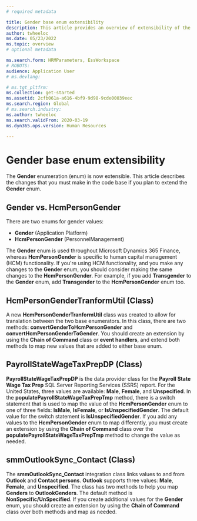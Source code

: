 ```yaml
---
# required metadata

title: Gender base enum extensibility
description: This article provides an overview of extensibility of the Gender base enumeration (enum).
author: twheeloc
ms.date: 05/23/2022
ms.topic: overview
# optional metadata

ms.search.form: HRMParameters, EssWorkspace
# ROBOTS: 
audience: Application User
# ms.devlang: 

# ms.tgt_pltfrm: 
ms.collection: get-started
ms.assetid: 2cfb061a-a616-4bf9-9d98-9cde00039eec
ms.search.region: Global
# ms.search.industry: 
ms.author: twheeloc
ms.search.validFrom: 2020-03-19
ms.dyn365.ops.version: Human Resources

---
```

# Gender base enum extensibility

The **Gender** enumeration (enum) is now extensible. This article describes the changes that you must make in the code base if you plan to extend the **Gender** enum.

## Gender vs. HcmPersonGender

There are two enums for gender values:

- **Gender** (Application Platform)
- **HcmPersonGender** (PersonnelManagement)

The **Gender** enum is used throughout Microsoft Dynamics 365 Finance, whereas **HcmPersonGender** is specific to human capital management (HCM) functionality. If you're using HCM functionality, and you make any changes to the **Gender** enum, you should consider making the same changes to the **HcmPersonGender**. For example, if you add **Transgender** to the **Gender** enum, add **Transgender** to the **HcmPersonGender** enum too.

## HcmPersonGenderTranformUtil (Class)

A new **HcmPersonGenderTranformUtil** class was created to allow for translation between the two base enumerators. In this class, there are two methods: **convertGenderToHcmPersonGender** and **convertHcmPersonGenderToGender**. You should create an extension by using the **Chain of Command** class or **event handlers**, and extend both methods to map new values that are added to either base enum.

## PayrollStateWageTaxPrepDP (Class)

**PayrollStateWageTaxPrepDP** is the data provider class for the **Payroll State Wage Tax Prep** SQL Server Reporting Services (SSRS) report. For the United States, three values are available: **Male**, **Female**, and **Unspecified**. In the **populatePayrollStateWageTaxPrepTmp** method, there is a switch statement that is used to map the value of the **HcmPersonGender** enum to one of three fields: **IsMale**, **IsFemale**, or **IsUnspecifiedGender**. The default value for the switch statement is **IsUnspecifiedGender**. If you add any values to the **HcmPersonGender** enum to map differently, you must create an extension by using the **Chain of Command** class over the **populatePayrollStateWageTaxPrepTmp** method to change the value as needed.

## smmOutlookSync_Contact (Class)

The **smmOutlookSync_Contact** integration class links values to and from **Outlook** and **Contact persons**. **Outlook** supports three values: **Male**, **Female**, and **Unspecified**. The class has two methods to help you map **Genders** to **OutlookGenders**. The default method is **NonSpecific/UnSpecified**. If you create additional values for the **Gender** enum, you should create an extension by using the **Chain of Command** class over both methods and map as needed.
